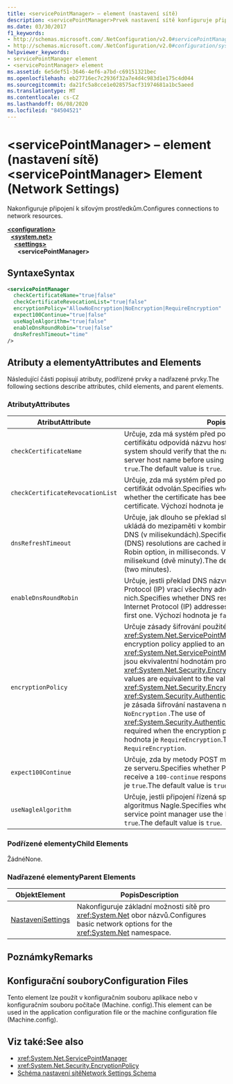 ```yaml
---
title: <servicePointManager> – element (nastavení sítě)
description: <servicePointManager>Prvek nastavení sítě konfiguruje připojení k možnostem síťových prostředků v .NET Framework.
ms.date: 03/30/2017
f1_keywords:
- http://schemas.microsoft.com/.NetConfiguration/v2.0#servicePointManager
- http://schemas.microsoft.com/.NetConfiguration/v2.0#configuration/system.net/settings/servicePointManager
helpviewer_keywords:
- servicePointManager element
- <servicePointManager> element
ms.assetid: 6e5def51-3646-4ef6-a7bd-c69151321bec
ms.openlocfilehash: eb27716ec7c2936f32a7e4d4c983d1e175c4d044
ms.sourcegitcommit: da21fc5a8cce1e028575acf31974681a1bc5aeed
ms.translationtype: MT
ms.contentlocale: cs-CZ
ms.lasthandoff: 06/08/2020
ms.locfileid: "84504521"
---
```

# <a name="servicepointmanager-element-network-settings"></a><span data-ttu-id="85ebb-103">\<servicePointManager> – element (nastavení sítě)</span><span class="sxs-lookup"><span data-stu-id="85ebb-103">\<servicePointManager> Element (Network Settings)</span></span>
<span data-ttu-id="85ebb-104">Nakonfiguruje připojení k síťovým prostředkům.</span><span class="sxs-lookup"><span data-stu-id="85ebb-104">Configures connections to network resources.</span></span>  

[**\<configuration>**](../configuration-element.md)\
&nbsp;&nbsp;[**\<system.net>**](system-net-element-network-settings.md)\
&nbsp;&nbsp;&nbsp;&nbsp;[**\<settings>**](settings-element-network-settings.md)\
&nbsp;&nbsp;&nbsp;&nbsp;&nbsp;&nbsp;**\<servicePointManager>**

## <a name="syntax"></a><span data-ttu-id="85ebb-105">Syntaxe</span><span class="sxs-lookup"><span data-stu-id="85ebb-105">Syntax</span></span>  
  
```xml  
<servicePointManager  
  checkCertificateName="true|false"  
  checkCertificateRevocationList="true|false"  
  encryptionPolicy="AllowNoEncryption|NoEncryption|RequireEncryption"  
  expect100Continue="true|false"  
  useNagleAlgorithm="true|false"  
  enableDnsRoundRobin="true|false"  
  dnsRefreshTimeout="time"  
/>  
```  
  
## <a name="attributes-and-elements"></a><span data-ttu-id="85ebb-106">Atributy a elementy</span><span class="sxs-lookup"><span data-stu-id="85ebb-106">Attributes and Elements</span></span>  
 <span data-ttu-id="85ebb-107">Následující části popisují atributy, podřízené prvky a nadřazené prvky.</span><span class="sxs-lookup"><span data-stu-id="85ebb-107">The following sections describe attributes, child elements, and parent elements.</span></span>  
  
### <a name="attributes"></a><span data-ttu-id="85ebb-108">Atributy</span><span class="sxs-lookup"><span data-stu-id="85ebb-108">Attributes</span></span>  
  
|<span data-ttu-id="85ebb-109">**Atribut**</span><span class="sxs-lookup"><span data-stu-id="85ebb-109">**Attribute**</span></span>|<span data-ttu-id="85ebb-110">**Popis**</span><span class="sxs-lookup"><span data-stu-id="85ebb-110">**Description**</span></span>|  
|-------------------|---------------------|  
|`checkCertificateName`|<span data-ttu-id="85ebb-111">Určuje, zda má systém před použitím certifikátu ověřit, zda název certifikátu odpovídá názvu hostitele serveru.</span><span class="sxs-lookup"><span data-stu-id="85ebb-111">Specifies whether the system should verify that the name on the certificate matches the server host name before using the certificate.</span></span> <span data-ttu-id="85ebb-112">Výchozí hodnota je `true`.</span><span class="sxs-lookup"><span data-stu-id="85ebb-112">The default value is `true`.</span></span>|  
|`checkCertificateRevocationList`|<span data-ttu-id="85ebb-113">Určuje, zda má systém před použitím certifikátu ověřit, zda byl certifikát odvolán.</span><span class="sxs-lookup"><span data-stu-id="85ebb-113">Specifies whether the system should check whether the certificate has been revoked before using the certificate.</span></span> <span data-ttu-id="85ebb-114">Výchozí hodnota je `false`.</span><span class="sxs-lookup"><span data-stu-id="85ebb-114">The default value is `false`.</span></span>|  
|`dnsRefreshTimeout`|<span data-ttu-id="85ebb-115">Určuje, jak dlouho se překlad služby DNS (Domain Name Service) ukládá do mezipaměti v kombinaci s možností kruhové dotazování DNS (v milisekundách).</span><span class="sxs-lookup"><span data-stu-id="85ebb-115">Specifies how long Domain Name Service (DNS) resolutions are cached in conjunction with the DNS Round Robin option, in milliseconds.</span></span> <span data-ttu-id="85ebb-116">Výchozí hodnota je 120 000 milisekund (dvě minuty).</span><span class="sxs-lookup"><span data-stu-id="85ebb-116">The default value is 120,000 milliseconds (two minutes).</span></span>|  
|`enableDnsRoundRobin`|<span data-ttu-id="85ebb-117">Určuje, jestli překlad DNS názvů hostitelů s více adresami Internet Protocol (IP) vrací všechny adresy, nebo jenom první z nich.</span><span class="sxs-lookup"><span data-stu-id="85ebb-117">Specifies whether DNS resolutions of host names with multiple Internet Protocol (IP) addresses return all the addresses, or just the first one.</span></span> <span data-ttu-id="85ebb-118">Výchozí hodnota je `false`.</span><span class="sxs-lookup"><span data-stu-id="85ebb-118">The default value is `false`.</span></span>|  
|`encryptionPolicy`|<span data-ttu-id="85ebb-119">Určuje zásady šifrování použité pro relaci SSL/TLS na <xref:System.Net.ServicePointManager> instanci.</span><span class="sxs-lookup"><span data-stu-id="85ebb-119">Specifies the encryption policy applied to an SSL/TLS session on a <xref:System.Net.ServicePointManager> instance.</span></span> <span data-ttu-id="85ebb-120">Možné hodnoty jsou ekvivalentní hodnotám pro <xref:System.Net.Security.EncryptionPolicy> výčet.</span><span class="sxs-lookup"><span data-stu-id="85ebb-120">The possible values are equivalent to the values for the <xref:System.Net.Security.EncryptionPolicy> enumeration.</span></span> <span data-ttu-id="85ebb-121"><xref:System.Security.Authentication.CipherAlgorithmType.Null>Pokud je zásada šifrování nastavena na hodnotu, použití je povinné `NoEncryption` .</span><span class="sxs-lookup"><span data-stu-id="85ebb-121">The use of <xref:System.Security.Authentication.CipherAlgorithmType.Null> is required when the encryption policy is set to `NoEncryption`.</span></span> <span data-ttu-id="85ebb-122">Výchozí hodnota je `RequireEncryption`.</span><span class="sxs-lookup"><span data-stu-id="85ebb-122">The default value is `RequireEncryption`.</span></span>|  
|`expect100Continue`|<span data-ttu-id="85ebb-123">Určuje, zda by metody POST měly očekávat `100-continue` odpověď ze serveru.</span><span class="sxs-lookup"><span data-stu-id="85ebb-123">Specifies whether POST methods should expect to receive a `100-continue` response from the server.</span></span> <span data-ttu-id="85ebb-124">Výchozí hodnota je `true`.</span><span class="sxs-lookup"><span data-stu-id="85ebb-124">The default value is `true`.</span></span>|  
|`useNagleAlgorithm`|<span data-ttu-id="85ebb-125">Určuje, jestli připojení řízená správcem servisního bodu používají algoritmus Nagle.</span><span class="sxs-lookup"><span data-stu-id="85ebb-125">Specifies whether connections controlled by the service point manager use the Nagle algorithm.</span></span> <span data-ttu-id="85ebb-126">Výchozí hodnota je `true`.</span><span class="sxs-lookup"><span data-stu-id="85ebb-126">The default value is `true`.</span></span>|  
  
### <a name="child-elements"></a><span data-ttu-id="85ebb-127">Podřízené elementy</span><span class="sxs-lookup"><span data-stu-id="85ebb-127">Child Elements</span></span>  
 <span data-ttu-id="85ebb-128">Žádné</span><span class="sxs-lookup"><span data-stu-id="85ebb-128">None.</span></span>  
  
### <a name="parent-elements"></a><span data-ttu-id="85ebb-129">Nadřazené elementy</span><span class="sxs-lookup"><span data-stu-id="85ebb-129">Parent Elements</span></span>  
  
|<span data-ttu-id="85ebb-130">**Objekt**</span><span class="sxs-lookup"><span data-stu-id="85ebb-130">**Element**</span></span>|<span data-ttu-id="85ebb-131">**Popis**</span><span class="sxs-lookup"><span data-stu-id="85ebb-131">**Description**</span></span>|  
|-----------------|---------------------|  
|[<span data-ttu-id="85ebb-132">Nastavení</span><span class="sxs-lookup"><span data-stu-id="85ebb-132">Settings</span></span>](settings-element-network-settings.md)|<span data-ttu-id="85ebb-133">Nakonfiguruje základní možnosti sítě pro <xref:System.Net> obor názvů.</span><span class="sxs-lookup"><span data-stu-id="85ebb-133">Configures basic network options for the <xref:System.Net> namespace.</span></span>|  
  
## <a name="remarks"></a><span data-ttu-id="85ebb-134">Poznámky</span><span class="sxs-lookup"><span data-stu-id="85ebb-134">Remarks</span></span>  
  
## <a name="configuration-files"></a><span data-ttu-id="85ebb-135">Konfigurační soubory</span><span class="sxs-lookup"><span data-stu-id="85ebb-135">Configuration Files</span></span>  
 <span data-ttu-id="85ebb-136">Tento element lze použít v konfiguračním souboru aplikace nebo v konfiguračním souboru počítače (Machine. config).</span><span class="sxs-lookup"><span data-stu-id="85ebb-136">This element can be used in the application configuration file or the machine configuration file (Machine.config).</span></span>  
  
## <a name="see-also"></a><span data-ttu-id="85ebb-137">Viz také:</span><span class="sxs-lookup"><span data-stu-id="85ebb-137">See also</span></span>

- <xref:System.Net.ServicePointManager>
- <xref:System.Net.Security.EncryptionPolicy>
- [<span data-ttu-id="85ebb-138">Schéma nastavení sítě</span><span class="sxs-lookup"><span data-stu-id="85ebb-138">Network Settings Schema</span></span>](index.md)
